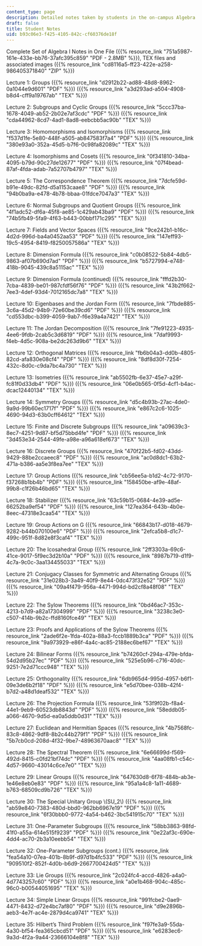 ```yaml
---
content_type: page
description: Detailed notes taken by students in the on-campus Algebra I class.
draft: false
title: Student Notes
uid: b93c06e3-f425-4105-842c-cf60376de18f
---
```

Complete Set of Algebra I Notes in One File ({{% resource_link "751a5987-161e-433e-bb76-37afc395c859" "PDF - 2.8MB" %}}), TEX files and associated images ({{% resource_link "cd8116a5-ff23-422e-a258-986405371840" "ZIP" %}})

Lecture 1: Groups ({{% resource_link "d2912b22-ad88-48d8-8962-0a1044e9d601" "PDF" %}}) ({{% resource_link "a3d293ad-a504-4908-b8d4-cff9a19767ab" "TEX" %}})

Lecture 2: Subgroups and Cyclic Groups ({{% resource_link "5ccc37ba-1678-4049-ab52-2b02e7af3cdc" "PDF" %}}) ({{% resource_link "cda44962-8cd7-4ad1-8ad8-eebcbb5ac90b" "TEX" %}})

Lecture 3: Homomorphisms and Isomorphisms ({{% resource_link "f537d1fe-5e80-448f-a505-ab847583f7a4" "PDF" %}}) ({{% resource_link "380e93a0-352a-45d5-b7f6-0c98fa82089c" "TEX" %}})

Lecture 4: Isomorphisms and Cosets ({{% resource_link "0f341810-34ba-4095-b79d-90c27de12677" "PDF" %}}) ({{% resource_link "07f4bead-87af-4fda-adab-7a52707b4797" "TEX" %}})

Lecture 5: The Correspondence Theorem ({{% resource_link "7dcfe59d-b91e-49dc-82fd-d5a1153caae8" "PDF" %}}) ({{% resource_link "94b0ba9a-e478-4b78-bbaa-01fdce7047a3" "TEX" %}})

Lecture 6: Normal Subgroups and Quotient Groups ({{% resource_link "4f1adc52-df6a-45f8-ae85-1c429ab43ba9" "PDF" %}}) ({{% resource_link "74b5fb49-5fa9-4f63-b443-00bbf171c295" "TEX" %}})

Lecture 7: Fields and Vector Spaces ({{% resource_link "9ce242b1-b16c-4d2d-996d-ba4a0452aa53" "PDF" %}}) ({{% resource_link "147eff93-19c5-4954-8419-f8250057586a" "TEX" %}})

Lecture 8: Dimension Formula ({{% resource_link "c0b08522-5b84-4db5-9863-af07b690d7ad" "PDF" %}}) ({{% resource_link "b5727994-e748-418b-9045-439c8a5115ac" "TEX" %}})

Lecture 9: Dimension Formula (continued) ({{% resource_link "fffd2b30-7cba-4839-be01-987cfdf56f76" "PDF" %}}) ({{% resource_link "43b2f662-7ee3-4def-93d4-7012165dc7a8" "TEX" %}})

Lecture 10: Eigenbases and the Jordan Form ({{% resource_link "7fbde885-3c6a-45d2-94b9-72e60be39cd6" "PDF" %}}) ({{% resource_link "cd553dbc-b399-4059-9ab7-f6e39a4a7421" "TEX" %}})

Lecture 11: The Jordan Decomposition ({{% resource_link "7fe91223-4935-4ee6-9fdb-2cab5c3d6819" "PDF" %}}) ({{% resource_link "7daf9993-f4eb-4d5c-908a-be2dc263d9b6" "TEX" %}})

Lecture 12: Orthogonal Matrices ({{% resource_link "fb6b04a3-dd0b-4805-82cd-afa830e08cf4" "PDF" %}}) ({{% resource_link "8df8d30f-7254-432c-8d0c-c9da7bc4a730" "TEX" %}})

Lecture 13: Isometries ({{% resource_link "ab5502fb-6e37-45e7-a29f-fc81f0d33db4" "PDF" %}}) ({{% resource_link "06e0b565-0f5d-4cf1-b4ac-dcac12440134" "TEX" %}})

Lecture 14: Symmetry Groups ({{% resource_link "d5c4b93b-27ac-4de0-9a9d-99b60ec1717f" "PDF" %}}) ({{% resource_link "e867c2c6-1025-4690-94d3-63b0cff64612" "TEX" %}})

Lecture 15: Finite and Discrete Subgroups ({{% resource_link "a09639c3-8ec7-4251-9d87-bf5d75bbd4fe" "PDF" %}}) ({{% resource_link "3d453e34-2544-49fe-a98e-a96a618ef673" "TEX" %}})

Lecture 16: Discrete Groups ({{% resource_link "470f22b5-fd02-43dd-9429-88be2ccaeec8" "PDF" %}}) ({{% resource_link "ac0d8dc1-63b2-471a-b386-aa5e3f8ea7ee" "TEX" %}})

Lecture 17: Group Actions ({{% resource_link "cb56ee5a-b1d2-4c72-9170-f37268b1bb4b" "PDF" %}}) ({{% resource_link "158450be-af9e-48af-99b8-c1f26b46bd65" "TEX" %}})

Lecture 18: Stabilizer ({{% resource_link "63c59b15-0684-4e39-ad5e-66252ba9ef54" "PDF" %}}) ({{% resource_link "127ea364-643b-4b0e-8eec-47318e3caa54" "TEX" %}})

Lecture 19: Group Actions on G ({{% resource_link "66843b17-d018-4679-9282-b44b070100e6" "PDF" %}}) ({{% resource_link "2efca5b8-d1c7-499c-951f-8d82e8f3caf4" "TEX" %}})

Lecture 20: The Icosahedral Group ({{% resource_link "2ff3303a-69c6-41ce-9017-5f9ec3d2b10a" "PDF" %}}) ({{% resource_link "8987b719-d1f9-4c7a-9c0c-3aa134455033" "TEX" %}})

Lecture 21: Conjugacy Classes for Symmetric and Alternating Groups ({{% resource_link "31e028b3-3a49-40f9-8e44-0dc473f32e52" "PDF" %}}) ({{% resource_link "09a4f479-956a-4471-994d-bd2cf8a48f08" "TEX" %}})

Lecture 22: The Sylow Theorems ({{% resource_link "0bd46ac7-353c-4213-b7d9-a82a17304999" "PDF" %}}) ({{% resource_link "3238c3e0-c507-414b-9b2c-ffd8160fce49" "TEX" %}})

Lecture 23: Proofs and Applications of the Sylow Theorems ({{% resource_link "2ade6f2e-1fda-402a-88a3-fccb1889b3ca" "PDF" %}}) ({{% resource_link "9a973929-e86f-4a4c-ac85-2188ec6bef67" "TEX" %}})

Lecture 24: Bilinear Forms ({{% resource_link "b74260cf-294a-479e-bfda-54d2d95b27ec" "PDF" %}}) ({{% resource_link "525e5b96-c716-40dc-9251-7e2d71ccc948" "TEX" %}})

Lecture 25: Orthogonality ({{% resource_link "6db965d4-995d-4957-b6f1-09e3de6b2f18" "PDF" %}}) ({{% resource_link "e5d70bee-038b-42f4-b7d2-a48d1deaf532" "TEX" %}})

Lecture 26: The Projection Formula ({{% resource_link "53f9f02b-f8a4-44e1-9eb9-60523db8843d" "PDF" %}}) ({{% resource_link "58eddb05-a066-4670-9d5d-ea0a5ddb0d31" "TEX" %}})

Lecture 27: Euclidean and Hermitian Spaces ({{% resource_link "4b7568fc-83c8-4862-9df8-8b2c44b279f1" "PDF" %}}) ({{% resource_link "5b7cb0cd-208d-4f32-9be7-48963670aac8" "TEX" %}})

Lecture 28: The Spectral Theorem ({{% resource_link "6e66699d-f569-492d-8415-c0fd21bf74dc" "PDF" %}}) ({{% resource_link "4aa08fb1-c54c-4d57-9660-43014c6ce7e0" "TEX" %}})

Lecture 29: Linear Groups ({{% resource_link "647630d8-6f78-484b-ab3e-1e46e8eb0e83" "PDF" %}}) ({{% resource_link "95a1a4c8-1a11-4689-b763-68509cd9b726" "TEX" %}})

Lecture 30: The Special Unitary Group \\(SU_2\\) ({{% resource_link "ab59e840-7383-480d-bbd0-962bb6967e19" "PDF" %}}) ({{% resource_link "6f30bbb0-9772-4a54-b462-3bc541915c70" "TEX" %}})

Lecture 31: One-Parameter Subgroups ({{% resource_link "58bb3863-98fd-41f0-a55a-614e515f9239" "PDF" %}}) ({{% resource_link "0e22af3c-690e-4dd4-ac70-2b3a10eebb54" "TEX" %}})

Lecture 32: One-Parameter Subgroups (cont.) ({{% resource_link "fea54a10-07ea-401b-8b9f-d97d1b4fc533" "PDF" %}}) ({{% resource_link "909510f2-852f-4d0b-b6d9-2667700424d5" "TEX" %}})

Lecture 33: Lie Groups ({{% resource_link "2c024fc4-accd-4826-a4a0-4d7743257c60" "PDF" %}}) ({{% resource_link "a0e1b468-904c-485c-96c0-b00544051695" "TEX" %}})

Lecture 34: Simple Linear Groups ({{% resource_link "991fcbe2-0ae9-4471-8432-d72e4bc7af80" "PDF" %}}) ({{% resource_link "d9e2896b-aeb3-4e7f-ac4e-2879d4ca9741" "TEX" %}})

Lecture 35: Hilbert’s Third Problem ({{% resource_link "f97fe3a9-55da-4a30-bf54-fea365cbcd51" "PDF" %}}) ({{% resource_link "e6283ec6-9a3d-4f2a-9a44-23666104e8f8" "TEX" %}})